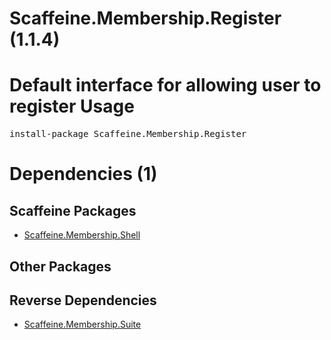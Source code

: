 ﻿Scaffeine.Membership.Register (1.1.4)
======
Default interface for allowing user to register
Usage
======
<pre>install-package Scaffeine.Membership.Register</pre>
Dependencies (1)
=====

Scaffeine Packages
------
* [Scaffeine.Membership.Shell](https://github.com/wcpro/Scaffeine/tree/master/src/Scaffeine.Membership.Shell)

Other Packages
------

Reverse Dependencies
-----
* [Scaffeine.Membership.Suite](https://github.com/wcpro/scaffeine/tree/master/src/Scaffeine.Membership.Suite)
